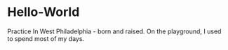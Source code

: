 # Hello-World
Practice 
In West Philadelphia - born and raised. On the playground, I used to spend most of my days.
